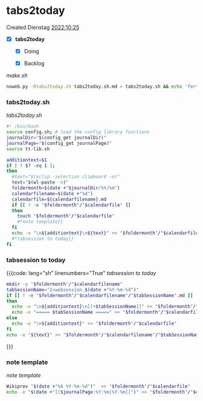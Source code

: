 # tabs2today
Created Dienstag [2022:10:25]()

- [x] **tabs2today**
	- [x] Doing
	- [x] Backlog


*make.sh*
```bash
noweb.py -Rtabs2today.sh tabs2today.sh.md > tabs2today.sh && echo 'fertig'
```

### tabs2today.sh

*tabs2today.sh*
```bash
#! /bin/bash
source config.sh; # load the config library functions
journalDir="$(config_get journalDir)"
journalPage="$(config_get journalPage)"
source tt-lib.sh

additiontext=$1
if [ ! $? -eq 1 ]; 
then
  #text="$(xclip -selection clipboard -o)"
  text="$(wl-paste -n)"
  foldermonth=$(date +"$journalDir/%Y/%m")
  calendarfilename=$(date +"%d")
  calendarfile=${calendarfilename}.md
  if [[ ! -e "$foldermonth"/"$calendarfile" ]] 
  then
	touch "$foldermonth"/"$calendarfile"
	#*note template}}
  fi
  echo -e "\n${additiontext}\n${text}" >> "$foldermonth"/"$calendarfile"
  #*tabsession to today}}
fi
```

### tabsession to today
{{{code: lang="sh" linenumbers="True"
*tabsession to today*
```bash
mkdir -p "$foldermonth"/"$calendarfilename"
tabSessionName="2»websession_$(date +"%Y-%m-%d")"
if [[ ! -e "$foldermonth"/"$calendarfilename"/"$tabSessionName".md ]] 
then
  echo -e "\n${additiontext}\n[[+$tabSessionName]]" >> "$foldermonth"/"$calendarfile"
  echo -e "===== $tabSessionName =====" >> "$foldermonth"/"$calendarfilename"/"$tabSessionName".md
else
  echo -e "\n${additiontext}" >> "$foldermonth"/"$calendarfile"
fi 
echo -e "${text}" >> "$foldermonth"/"$calendarfilename"/"$tabSessionName".md
```
}}}

### note template

*note template*
```bash
Wikiprev "$(date +"%A %Y-%m-%d")"  >> "$foldermonth"/"$calendarfile"
echo -e "$(date +"[[$journalPage:%Y:%m|%Y-%m]]")" >> "$foldermonth"/"$calendarfile"
```
